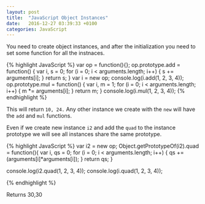 ```yaml
---
layout: post
title:  "JavaScript Object Instances"
date:   2016-12-27 03:39:33 +0100
categories: JavaScript
---
```

You need to create object instances, and after the initialization you need to set some function for all the instnaces.

{% highlight JavaScript %}
var op = function(){};
op.prototype.add = function() {
    var i, s = 0;
    for (i = 0; i &lt; arguments.length; i++) {
        s += arguments[i];
    }
    return s;
}
var i = new op;
console.log(i.add(1, 2, 3, 4));
op.prototype.mul = function() {
    var i, m = 1;
    for (i = 0; i &lt; arguments.length; i++) {
        m *= arguments[i];
    }
    return m;
}
console.log(i.mul(1, 2, 3, 4));
{% endhighlight %}

This will return `10, 24.`
Any other instance we create with the `new` will have the `add` and `mul` functions.

Even if we create new instance `i2` and add the `quad` to the instance prototype we will see all instances share the same prototype.


{% highlight JavaScript %}
var i2 = new op;
Object.getPrototypeOf(i2).quad = function(){
	var i, qs = 0;
    for (i = 0; i &lt; arguments.length; i++) {
        qs += (arguments[i]*arguments[i]);
    }
    return qs;
}

console.log(i2.quad(1, 2, 3, 4));
console.log(i.quad(1, 2, 3, 4));

{% endhighlight %}

Returns 30,30
